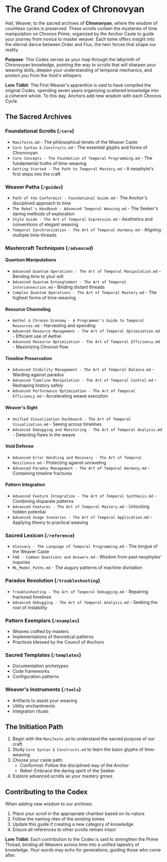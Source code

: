 # The Grand Codex of Chronovyan

Hail, Weaver, to the sacred archives of **Chronovyan**, where the wisdom of countless cycles is preserved. These scrolls contain the mysteries of time manipulation on Chronos Prime, organized by the Anchor Caste to guide your journey from novice to master weaver. Each tome offers insight into the eternal dance between Order and Flux, the twin forces that shape our reality.

**Purpose**: This Codex serves as your map through the labyrinth of Chronovyan knowledge, pointing the way to scrolls that will sharpen your weaving skills, deepen your understanding of temporal mechanics, and protect you from the Void's whispers.

**Lore Tidbit**: The First Weaver's apprentice is said to have compiled the original Codex, spending seven years organizing scattered knowledge into a coherent whole. To this day, Anchors add new wisdom with each Chronos Cycle.

## The Sacred Archives

### Foundational Scrolls (`/core`)
- `Manifesto.md` - The philosophical tenets of the Weaver Caste
- `Core Syntax & Constructs.md` - The essential glyphs and forms of Chronovyan
- `Core Concepts - The Foundation of Temporal Programming.md` - The fundamental truths of time-weaving
- `Getting Started - The Path to Temporal Mastery.md` - A neophyte's first steps into the craft

### Weaver Paths (`/guides`)
- `Path of the Conformist - Foundational Guide.md` - The Anchor's disciplined approach to time
- `The Rebel's Handbook - Advanced Temporal Weaving.md` - The Seeker's daring methods of exploration
- `Style Guide - The Art of Temporal Expression.md` - Aesthetics and conventions of elegant weaving
- `Temporal Synchronization - The Art of Temporal Harmony.md` - Aligning multiple time-threads

### Mastercraft Techniques (`/advanced`)
#### Quantum Manipulations
- `Advanced Quantum Operations - The Art of Temporal Manipulation.md` - Bending time to your will
- `Advanced Quantum Entanglement - The Art of Temporal Interconnection.md` - Binding distant threads
- `Complex Quantum Operations - The Art of Temporal Mastery.md` - The highest forms of time-weaving

#### Resource Channeling
- `Aethel & Chronon Economy - A Programmer's Guide to Temporal Resources.md` - Harvesting and spending
- `Advanced Resource Management - The Art of Temporal Optimization.md` - Efficient use of Aethel
- `Advanced Resource Optimization - The Art of Temporal Efficiency.md` - Maximizing Chronon flow

#### Timeline Preservation
- `Advanced Stability Management - The Art of Temporal Balance.md` - Warding against paradox
- `Advanced Timeline Manipulation - The Art of Temporal Control.md` - Reshaping history safely
- `Advanced Performance Optimization - The Art of Temporal Efficiency.md` - Accelerating weave execution

#### Weaver's Sight
- `Unified Visualization Dashboard - The Art of Temporal Visualization.md` - Seeing across timelines
- `Advanced Debugging and Monitoring - The Art of Temporal Analysis.md` - Detecting flaws in the weave

#### Void Defense
- `Advanced Error Handling and Recovery - The Art of Temporal Resilience.md` - Protecting against unraveling
- `Advanced Paradox Management - The Art of Temporal Harmony.md` - Containing timeline fractures

#### Pattern Integration
- `Advanced Feature Integration - The Art of Temporal Synthesis.md` - Combining disparate patterns
- `Advanced Features - The Art of Temporal Mastery.md` - Unlocking hidden potential
- `Advanced Usage Scenarios - The Art of Temporal Application.md` - Applying theory to practical weaving

### Sacred Lexicon (`/reference`)
- `Glossary - The Language of Temporal Programming.md` - The tongue of the Weaver Caste
- `FAQ - Common Questions and Answers.md` - Wisdom from past neophytes' inquiries
- `ML_Model_Paths.md` - The augury patterns of machine divination

### Paradox Resolution (`/troubleshooting`)
- `Troubleshooting - The Art of Temporal Debugging.md` - Repairing fractured timelines
- `Advanced Debugging - The Art of Temporal Analysis.md` - Seeking the root of instability

### Pattern Exemplars (`/examples`)
- Weaves crafted by masters
- Implementations of theoretical patterns
- Practices blessed by the Council of Anchors

### Sacred Templates (`/templates`)
- Documentation archetypes
- Code frameworks
- Configuration patterns

### Weaver's Instruments (`/tools`)
- Artifacts to assist your weaving
- Utility enchantments
- Integration rituals

## The Initiation Path

1. Begin with the `Manifesto.md` to understand the sacred purpose of our craft
2. Study `Core Syntax & Constructs.md` to learn the basic glyphs of time-weaving
3. Choose your caste path:
   - Conformist: Follow the disciplined way of the Anchor
   - Rebel: Embrace the daring spirit of the Seeker
4. Explore advanced scrolls as your mastery grows

## Contributing to the Codex

When adding new wisdom to our archives:
1. Place your scroll in the appropriate chamber based on its nature
2. Follow the naming rites of the existing tomes
3. Update this guide if creating a new category of knowledge
4. Ensure all references to other scrolls remain intact

**Lore Tidbit**: Each contribution to the Codex is said to strengthen the Prime Thread, binding all Weavers across time into a unified tapestry of knowledge. Your words may echo for generations, guiding those who come after. 